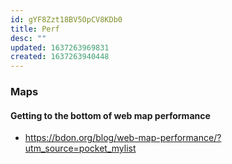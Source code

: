 ```yaml
---
id: gYF8Zzt18BV5OpCV8KDb0
title: Perf
desc: ""
updated: 1637263969831
created: 1637263940448
---
```


### Maps

#### Getting to the bottom of web map performance

- https://bdon.org/blog/web-map-performance/?utm_source=pocket_mylist
